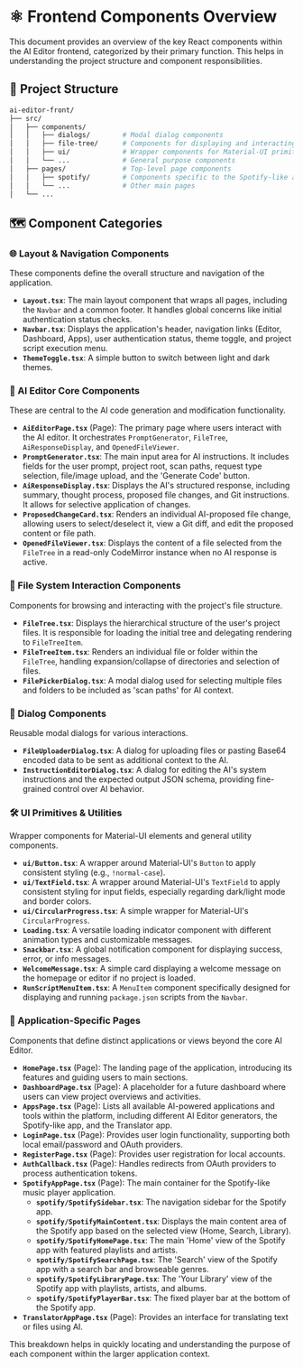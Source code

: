 # ⚛️ Frontend Components Overview

This document provides an overview of the key React components within the AI Editor frontend, categorized by their primary function. This helps in understanding the project structure and component responsibilities.

## 📂 Project Structure

```bash
ai-editor-front/
├── src/
│   ├── components/
│   │   ├── dialogs/        # Modal dialog components
│   │   ├── file-tree/      # Components for displaying and interacting with the file tree
│   │   ├── ui/             # Wrapper components for Material-UI primitives
│   │   └── ...             # General purpose components
│   ├── pages/              # Top-level page components
│   │   ├── spotify/        # Components specific to the Spotify-like app
│   │   └── ...             # Other main pages
│   └── ...
```

## 🗺️ Component Categories

### 🌐 Layout & Navigation Components

These components define the overall structure and navigation of the application.

- **`Layout.tsx`**: The main layout component that wraps all pages, including the `Navbar` and a common footer. It handles global concerns like initial authentication status checks.
- **`Navbar.tsx`**: Displays the application's header, navigation links (Editor, Dashboard, Apps), user authentication status, theme toggle, and project script execution menu.
- **`ThemeToggle.tsx`**: A simple button to switch between light and dark themes.

### 🤖 AI Editor Core Components

These are central to the AI code generation and modification functionality.

- **`AiEditorPage.tsx`** (Page): The primary page where users interact with the AI editor. It orchestrates `PromptGenerator`, `FileTree`, `AiResponseDisplay`, and `OpenedFileViewer`.
- **`PromptGenerator.tsx`**: The main input area for AI instructions. It includes fields for the user prompt, project root, scan paths, request type selection, file/image upload, and the 'Generate Code' button.
- **`AiResponseDisplay.tsx`**: Displays the AI's structured response, including summary, thought process, proposed file changes, and Git instructions. It allows for selective application of changes.
- **`ProposedChangeCard.tsx`**: Renders an individual AI-proposed file change, allowing users to select/deselect it, view a Git diff, and edit the proposed content or file path.
- **`OpenedFileViewer.tsx`**: Displays the content of a file selected from the `FileTree` in a read-only CodeMirror instance when no AI response is active.

### 📂 File System Interaction Components

Components for browsing and interacting with the project's file structure.

- **`FileTree.tsx`**: Displays the hierarchical structure of the user's project files. It is responsible for loading the initial tree and delegating rendering to `FileTreeItem`.
- **`FileTreeItem.tsx`**: Renders an individual file or folder within the `FileTree`, handling expansion/collapse of directories and selection of files.
- **`FilePickerDialog.tsx`**: A modal dialog used for selecting multiple files and folders to be included as 'scan paths' for AI context.

### 💬 Dialog Components

Reusable modal dialogs for various interactions.

- **`FileUploaderDialog.tsx`**: A dialog for uploading files or pasting Base64 encoded data to be sent as additional context to the AI.
- **`InstructionEditorDialog.tsx`**: A dialog for editing the AI's system instructions and the expected output JSON schema, providing fine-grained control over AI behavior.

### 🛠️ UI Primitives & Utilities

Wrapper components for Material-UI elements and general utility components.

- **`ui/Button.tsx`**: A wrapper around Material-UI's `Button` to apply consistent styling (e.g., `!normal-case`).
- **`ui/TextField.tsx`**: A wrapper around Material-UI's `TextField` to apply consistent styling for input fields, especially regarding dark/light mode and border colors.
- **`ui/CircularProgress.tsx`**: A simple wrapper for Material-UI's `CircularProgress`.
- **`Loading.tsx`**: A versatile loading indicator component with different animation types and customizable messages.
- **`Snackbar.tsx`**: A global notification component for displaying success, error, or info messages.
- **`WelcomeMessage.tsx`**: A simple card displaying a welcome message on the homepage or editor if no project is loaded.
- **`RunScriptMenuItem.tsx`**: A `MenuItem` component specifically designed for displaying and running `package.json` scripts from the `Navbar`.

### 📱 Application-Specific Pages

Components that define distinct applications or views beyond the core AI Editor.

- **`HomePage.tsx`** (Page): The landing page of the application, introducing its features and guiding users to main sections.
- **`DashboardPage.tsx`** (Page): A placeholder for a future dashboard where users can view project overviews and activities.
- **`AppsPage.tsx`** (Page): Lists all available AI-powered applications and tools within the platform, including different AI Editor generators, the Spotify-like app, and the Translator app.
- **`LoginPage.tsx`** (Page): Provides user login functionality, supporting both local email/password and OAuth providers.
- **`RegisterPage.tsx`** (Page): Provides user registration for local accounts.
- **`AuthCallback.tsx`** (Page): Handles redirects from OAuth providers to process authentication tokens.
- **`SpotifyAppPage.tsx`** (Page): The main container for the Spotify-like music player application.
  - **`spotify/SpotifySidebar.tsx`**: The navigation sidebar for the Spotify app.
  - **`spotify/SpotifyMainContent.tsx`**: Displays the main content area of the Spotify app based on the selected view (Home, Search, Library).
  - **`spotify/SpotifyHomePage.tsx`**: The main 'Home' view of the Spotify app with featured playlists and artists.
  - **`spotify/SpotifySearchPage.tsx`**: The 'Search' view of the Spotify app with a search bar and browseable genres.
  - **`spotify/SpotifyLibraryPage.tsx`**: The 'Your Library' view of the Spotify app with playlists, artists, and albums.
  - **`spotify/SpotifyPlayerBar.tsx`**: The fixed player bar at the bottom of the Spotify app.
- **`TranslatorAppPage.tsx`** (Page): Provides an interface for translating text or files using AI.

This breakdown helps in quickly locating and understanding the purpose of each component within the larger application context.
